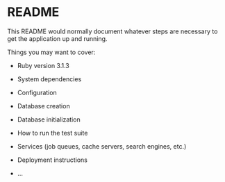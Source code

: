 # README

This README would normally document whatever steps are necessary to get the
application up and running.

Things you may want to cover:

* Ruby version
3.1.3

* System dependencies

* Configuration

* Database creation

* Database initialization

* How to run the test suite

* Services (job queues, cache servers, search engines, etc.)

* Deployment instructions

* ...
